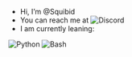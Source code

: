- Hi, I’m @Squibid
- You can reach me at <img src="https://img.shields.io/badge/Squibid4756-404eed?style=flat&logo=discord&logoColor=white" alt="Discord" />
- I am currently leaning:

<img src="https://img.shields.io/badge/Python-37709f?style=for-the-badge&logo=python&logoColor=white" alt="Python" /> <img src="https://img.shields.io/badge/Bash-3D4648?style=for-the-badge&logo=gnu-bash&logoColor=white" alt="Bash" />
